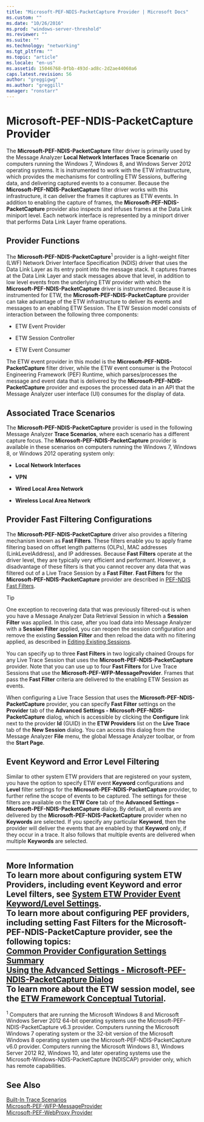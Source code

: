 ```yaml
---
title: "Microsoft-PEF-NDIS-PacketCapture Provider | Microsoft Docs"
ms.custom: ""
ms.date: "10/26/2016"
ms.prod: "windows-server-threshold"
ms.reviewer: ""
ms.suite: ""
ms.technology: "networking"
ms.tgt_pltfrm: ""
ms.topic: "article"
ms.locale: "en-us"
ms.assetid: 15046768-0fbb-493d-ad8c-2d2ae44060a6
caps.latest.revision: 56
author: "greggigwg"
ms.author: "greggill"
manager: "ronstarr"
---
```

# Microsoft-PEF-NDIS-PacketCapture Provider
The **Microsoft-PEF-NDIS-PacketCapture** filter driver is primarily used by the Message Analyzer **Local Network Interfaces** **Trace Scenario** on computers running the Windows 7, Windows 8, and Windows Server 2012 operating systems. It is instrumented to work with the ETW infrastructure, which provides the mechanisms for controlling ETW Sessions, buffering data, and delivering captured events to a consumer. Because the **Microsoft-PEF-NDIS-PacketCapture** filter driver works with this infrastructure, it can deliver the frames it captures as ETW events. In addition to enabling the capture of frames, the **Microsoft-PEF-NDIS-PacketCapture** provider also inspects and infuses frames at the Data Link miniport level. Each network interface is represented by a miniport driver that performs Data Link Layer frame operations.  
  
## Provider Functions  
 The **Microsoft-PEF-NDIS-PacketCapture**<sup>1</sup> provider is a light-weight filter (LWF) Network Driver Interface Specification (NDIS) driver that uses the Data Link Layer as its entry point into the message stack. It captures frames at the Data Link Layer and stack messages above that level, in addition to low level events from the underlying ETW provider with which the **Microsoft-PEF-NDIS-PacketCapture** driver is instrumented. Because it is instrumented for ETW, the **Microsoft-PEF-NDIS-PacketCapture** provider can take advantage of the ETW infrastructure to deliver its events and messages to an enabling ETW Session. The ETW Session model consists of interaction between the following three components:  
  
-   ETW Event Provider  
  
-   ETW Session Controller  
  
-   ETW Event Consumer  
  
 The ETW event provider in this model is the **Microsoft-PEF-NDIS-PacketCapture** filter driver, while the ETW event consumer is the Protocol Engineering Framework (PEF) Runtime, which parses/processes the message and event data that is delivered by the  **Microsoft-PEF-NDIS- PacketCapture** provider and exposes the processed data in an API that the Message Analyzer user interface (UI) consumes for   the display of data.  
  
## Associated Trace Scenarios  
 The **Microsoft-PEF-NDIS-PacketCapture** provider is used in the following Message Analyzer **Trace Scenarios**, where each scenario has a different capture focus. The **Microsoft-PEF-NDIS-PacketCapture** provider is available in these scenarios on computers running the Windows 7, Windows 8, or Windows 2012 operating system only:  
  
-   **Local Network Interfaces**  
  
-   **VPN**  
  
-   **Wired Local Area Network**  
  
-   **Wireless Local Area Network**  
  
## Provider Fast Filtering Configurations  
 The **Microsoft-PEF-NDIS-PacketCapture** driver also provides a filtering mechanism known as **Fast Filters**. These filters enable you to apply frame filtering based on offset length patterns (OLPs), MAC addresses (LinkLevelAddress), and IP addresses. Because **Fast Filters** operate at the driver level, they are typically very efficient and performant. However, a disadvantage of these filters is that you cannot recover any data that was filtered out of a Live Trace Session by a **Fast Filter**. **Fast Filters** for the **Microsoft-PEF-NDIS-PacketCapture** provider are described in [PEF-NDIS Fast Filters](pef-ndis-fast-filters.md).  
  
> [!TIP]
>  One exception to recovering data that was previously filtered-out is when you have a Message Analyzer Data Retrieval Session in which a **Session Filter** was applied. In this case, after you load data into Message Analyzer with a **Session Filter** applied, you can reopen the session configuration and remove the existing **Session Filter** and then reload the data with no filtering applied,  as described in [Editing Existing Sessions](editing-existing-sessions.md).  
  
 You can specify up to three **Fast Filters** in two logically chained Groups for any Live Trace Session that uses the **Microsoft-PEF-NDIS-PacketCapture** provider. Note that you can use up to four **Fast Filters** for Live Trace Sessions that use the **Microsoft-PEF-WFP-MessageProvider**. Frames that pass the **Fast Filter** criteria are delivered to the enabling ETW Session as events.  
  
 When configuring a Live Trace Session that uses the **Microsoft-PEF-NDIS-PacketCapture** provider, you can specify **Fast Filter** settings on the **Provider** tab of the **Advanced Settings - Microsoft-PEF-NDIS-PacketCapture** dialog, which is accessible by clicking the **Configure** link next to the provider **Id** (GUID) in the **ETW Providers** list on the **Live Trace** tab of the **New Session** dialog. You can access this dialog from the Message Analyzer **File** menu, the global Message Analyzer toolbar, or from the **Start Page**.  
  
## Event Keyword and Error Level Filtering  
 Similar to other system ETW providers that are registered on your system, you have the option to specify ETW event **Keyword** configurations and **Level** filter settings for the **Microsoft-PEF-NDIS-PacketCapture** provider, to further refine the scope of events to be captured. The settings for these filters are available on the **ETW Core** tab of the **Advanced Settings – Microsoft-PEF-NDIS-PacketCapture** dialog. By default, all events are delivered by the **Microsoft-PEF-NDIS-PacketCapture** provider when no **Keywords** are selected. If you specify any particular **Keyword**, then the provider will deliver the events that are enabled by that **Keyword** only, if they occur in a trace. It also follows that multiple events are delivered when multiple **Keywords** are selected.  
  
---  
  
 **More Information**   
 **To learn more** about configuring system ETW Providers, including event **Keyword** and error **Level** filters, see [System ETW Provider Event Keyword/Level Settings](system-etw-provider-event-keyword-level-settings.md).  
**To learn more** about configuring PEF providers, including setting **Fast Filters** for the **Microsoft-PEF-NDIS-PacketCapture** provider, see the following topics:   
[Common Provider Configuration Settings  Summary](common-provider-configuration-settings-summary.md)  
[Using the Advanced Settings - Microsoft-PEF-NDIS-PacketCapture Dialog](using-the-advanced-settings-microsoft-pef-ndis-packetcapture-dialog.md)  
**To learn more** about the ETW session model, see the [ETW Framework Conceptual Tutorial](etw-framework-conceptual-tutorial.md).   
---  
  
 <sup>1</sup> Computers that are running the Microsoft Windows 8 and Microsoft Windows Server 2012 64-bit operating systems use the Microsoft-PEF-NDIS-PacketCapture v6.3 provider. Computers running the Microsoft Windows 7 operating system or the 32-bit version of the Microsoft Windows 8 operating system use the Microsoft-PEF-NDIS-PacketCapture v6.0 provider. Computers running the Microsoft Windows 8.1, Windows Server 2012 R2, Windows 10, and later operating systems use the Microsoft-Windows-NDIS-PacketCapture (NDISCAP) provider only, which has remote capabilities.  
  
## See Also  
 [Built-In Trace Scenarios](built-in-trace-scenarios.md)   
 [Microsoft-PEF-WFP-MessageProvider](microsoft-pef-wfp-messageprovider.md)   
 [Microsoft-PEF-WebProxy Provider](microsoft-pef-webproxy-provider.md)